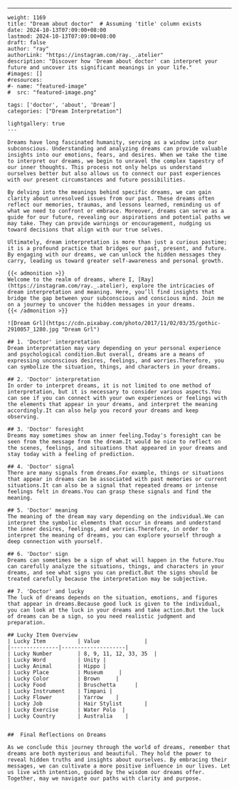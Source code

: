 ---
    weight: 1169
    title: "Dream about doctor"  # Assuming 'title' column exists
    date: 2024-10-13T07:09:00+08:00
    lastmod: 2024-10-13T07:09:00+08:00
    draft: false
    author: "ray"
    authorLink: "https://instagram.com/ray._.atelier"
    description: "Discover how 'Dream about doctor' can interpret your future and uncover its significant meanings in your life."
    #images: []
    #resources:
    #- name: "featured-image"
    #  src: "featured-image.png"
    
    tags: ['doctor', 'about', 'Dream']
    categories: ["Dream Interpretation"]
    
    lightgallery: true
    ---
    
    Dreams have long fascinated humanity, serving as a window into our subconscious. Understanding and analyzing dreams can provide valuable insights into our emotions, fears, and desires. When we take the time to interpret our dreams, we begin to unravel the complex tapestry of our inner thoughts. This process not only helps us understand ourselves better but also allows us to connect our past experiences with our present circumstances and future possibilities.
    
    By delving into the meanings behind specific dreams, we can gain clarity about unresolved issues from our past. These dreams often reflect our memories, traumas, and lessons learned, reminding us of what we need to confront or embrace. Moreover, dreams can serve as a guide for our future, revealing our aspirations and potential paths we may take. They can provide warnings or encouragement, nudging us toward decisions that align with our true selves.
    
    Ultimately, dream interpretation is more than just a curious pastime; it is a profound practice that bridges our past, present, and future. By engaging with our dreams, we can unlock the hidden messages they carry, leading us toward greater self-awareness and personal growth.
    
    {{< admonition >}}
    Welcome to the realm of dreams, where I, [Ray](https://instagram.com/ray._.atelier), explore the intricacies of dream interpretation and meaning. Here, you’ll find insights that bridge the gap between your subconscious and conscious mind. Join me on a journey to uncover the hidden messages in your dreams.
    {{< /admonition >}}
    
    ![Dream Grl](https://cdn.pixabay.com/photo/2017/11/02/03/35/gothic-2910057_1280.jpg "Dream Grl")
    
    ## 1. 'Doctor' interpretation
    Dream interpretation may vary depending on your personal experience and psychological condition.But overall, dreams are a means of expressing unconscious desires, feelings, and worries.Therefore, you can symbolize the situation, things, and characters in your dreams.
    
    ## 2. 'Doctor' interpretation
    In order to interpret dreams, it is not limited to one method of interpretation, but it is necessary to consider various aspects.You can see if you can connect with your own experiences or feelings with the elements that appear in your dreams, and interpret the meaning accordingly.It can also help you record your dreams and keep observing.
    
    ## 3. 'Doctor' foresight
    Dreams may sometimes show an inner feeling.Today's foresight can be seen from the message from the dream.It would be nice to reflect on the scenes, feelings, and situations that appeared in your dreams and stay today with a feeling of prediction.
    
    ## 4. 'Doctor' signal
    There are many signals from dreams.For example, things or situations that appear in dreams can be associated with past memories or current situations.It can also be a signal that repeated dreams or intense feelings felt in dreams.You can grasp these signals and find the meaning.
    
    ## 5. 'Doctor' meaning
    The meaning of the dream may vary depending on the individual.We can interpret the symbolic elements that occur in dreams and understand the inner desires, feelings, and worries.Therefore, in order to interpret the meaning of dreams, you can explore yourself through a deep connection with yourself.
    
    ## 6. 'Doctor' sign
    Dreams can sometimes be a sign of what will happen in the future.You can carefully analyze the situations, things, and characters in your dreams, and see what signs you can predict.But the signs should be treated carefully because the interpretation may be subjective.
    
    ## 7. 'Doctor' and lucky
    The luck of dreams depends on the situation, emotions, and figures that appear in dreams.Because good luck is given to the individual, you can look at the luck in your dreams and take action.But the luck of dreams can be a sign, so you need realistic judgment and preparation.
    
    ## Lucky Item Overview
    | Lucky Item          | Value              |
    |---------------|--------------------|
    | Lucky Number        | 8, 9, 11, 12, 33, 35  |
    | Lucky Word          | Unity |
    | Lucky Animal        | Hippo |
    | Lucky Place         | Museum     |
    | Lucky Color         | Brown     |
    | Lucky Food          | Bruschetta      |
    | Lucky Instrument    | Timpani |
    | Lucky Flower        | Yarrow    |
    | Lucky Job           | Hair Stylist       |
    | Lucky Exercise      | Water Polo  |
    | Lucky Country       | Australia    |
    
    
    ##  Final Reflections on Dreams
    
    As we conclude this journey through the world of dreams, remember that dreams are both mysterious and beautiful. They hold the power to reveal hidden truths and insights about ourselves. By embracing their messages, we can cultivate a more positive influence in our lives. Let us live with intention, guided by the wisdom our dreams offer. Together, may we navigate our paths with clarity and purpose.
    